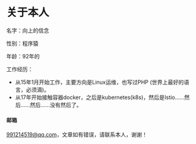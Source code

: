 # 关于本人

名字：向上的信念

性别：程序猿

年龄：92年的

工作经历：

* 从15年1月开始工作，主要方向是Linux运维，也写过PHP \(世界上最好的语言，必须滴\)。
* 从17年开始接触容器docker，之后是kubernetes\(k8s\)，然后是Istio......然后......然后......没有然后了。

#### 邮箱

991214519@qq.com，文章如有错误，请联系本人，谢谢！

